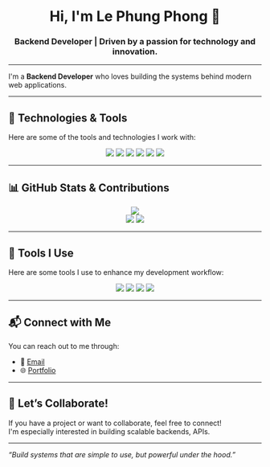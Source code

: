 <h1 align="center">Hi, I'm Le Phung Phong 👋</h1>
<h3 align="center">Backend Developer | Driven by a passion for technology and innovation.</h3>

---

I'm a <b>Backend Developer</b> who loves building the systems behind modern web applications.

---

## 🚀 Technologies & Tools

Here are some of the tools and technologies I work with:

<p align="center">
  <img src="https://img.shields.io/badge/Node.js-339933?style=for-the-badge&logo=node.js&logoColor=white"/>
  <img src="https://img.shields.io/badge/Express.js-000000?style=for-the-badge&logo=express&logoColor=white"/>
  <img src="https://img.shields.io/badge/MongoDB-47A248?style=for-the-badge&logo=mongodb&logoColor=white"/>
  <img src="https://img.shields.io/badge/PostgreSQL-336791?style=for-the-badge&logo=postgresql&logoColor=white"/>
  <img src="https://img.shields.io/badge/Docker-2496ED?style=for-the-badge&logo=docker&logoColor=white"/>
  <img src="https://img.shields.io/badge/Prisma-0C344B?style=for-the-badge&logo=prisma&logoColor=white"/>
</p>

---

## 📊 GitHub Stats & Contributions

<p align="center">
  <img src="https://github-readme-stats.vercel.app/api/top-langs/?username=LePhungPhong&layout=compact&theme=radical" />
  <br/>
  <img src="https://github-readme-stats.vercel.app/api?username=LePhungPhong&show_icons=true&theme=radical" />
  <img src="https://streak-stats.demolab.com?user=LePhungPhong&theme=radical&date_format=M%20j%5B%2C%20Y%5D" />
</p>

---

## 🧰 Tools I Use

Here are some tools I use to enhance my development workflow:

<p align="center">
  <img src="https://img.shields.io/badge/VS%20Code-007ACC?style=for-the-badge&logo=visual-studio-code&logoColor=white"/>
  <img src="https://img.shields.io/badge/GitHub-181717?style=for-the-badge&logo=github&logoColor=white"/>
  <img src="https://img.shields.io/badge/Docker-2496ED?style=for-the-badge&logo=docker&logoColor=white"/>
  <img src="https://img.shields.io/badge/Postman-FF6C37?style=for-the-badge&logo=postman&logoColor=white"/>
</p>

---

## 📬 Connect with Me

You can reach out to me through:

- 📧 <a href="mailto:phungphong123123@gmail.com">Email</a>
- 🌐 <a href="https://lephungphong.site">Portfolio</a>

---

## 🤝 Let’s Collaborate!

If you have a project or want to collaborate, feel free to connect!  
I'm especially interested in building scalable backends, APIs.

---

_“Build systems that are simple to use, but powerful under the hood.”_
